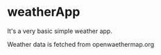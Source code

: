 # weatherApp

It's a very basic simple weather app.

Weather data is fetched from openwaethermap.org
